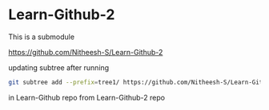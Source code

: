 # Learn-Github-2

This is a submodule

https://github.com/Nitheesh-S/Learn-Github-2

updating subtree after running 
```sh
git subtree add --prefix=tree1/ https://github.com/Nitheesh-S/Learn-Github-2.git main --squash
```
in Learn-Github repo
from Learn-Github-2 repo